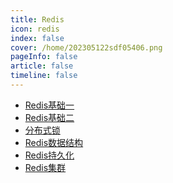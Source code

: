 ```yaml
---
title: Redis
icon: redis 
index: false
cover: /home/202305122sdf05406.png
pageInfo: false
article: false
timeline: false
---
```


- <HopeIcon icon="page"/> [Redis基础一](0redis.md)
- <HopeIcon icon="page"/> [Redis基础二](1redis.md)
- <HopeIcon icon="page"/> [分布式锁](2lock.md)
- <HopeIcon icon="page"/> [Redis数据结构](3redisdatastructures.md)
- <HopeIcon icon="page"/> [Redis持久化](4redispersistence.md)
- <HopeIcon icon="page"/> [Redis集群](5rediscluster.md)
